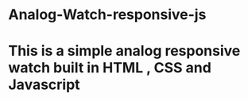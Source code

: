 ﻿# Analog-Watch-responsive-js
 # This is a simple analog responsive watch built in HTML , CSS and Javascript

